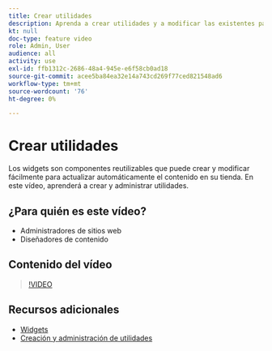 ```yaml
---
title: Crear utilidades
description: Aprenda a crear utilidades y a modificar las existentes para actualizar automáticamente el contenido de su tienda.
kt: null
doc-type: feature video
role: Admin, User
audience: all
activity: use
exl-id: ffb1312c-2686-48a4-945e-e6f58cb0ad18
source-git-commit: acee5ba84ea32e14a743cd269f77ced821548ad6
workflow-type: tm+mt
source-wordcount: '76'
ht-degree: 0%

---
```


# Crear utilidades

Los widgets son componentes reutilizables que puede crear y modificar fácilmente para actualizar automáticamente el contenido en su tienda. En este vídeo, aprenderá a crear y administrar utilidades.

## ¿Para quién es este vídeo?

- Administradores de sitios web
- Diseñadores de contenido

## Contenido del vídeo

>[!VIDEO](https://video.tv.adobe.com/v/343786?quality=12&learn=on)

## Recursos adicionales

- [Widgets](https://docs.magento.com/user-guide/cms/widgets.html)
- [Creación y administración de utilidades](https://docs.magento.com/user-guide/cms/widget-create.html)
